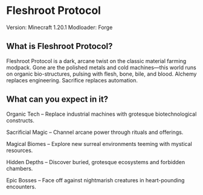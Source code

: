# Fleshroot Protocol

Version: Minecraft 1.20.1
Modloader: Forge


## What is Fleshroot Protocol?
Fleshroot Protocol is a dark, arcane twist on the classic material farming modpack. Gone are the polished metals and cold machines—this world runs on organic bio-structures, pulsing with flesh, bone, bile, and blood. Alchemy replaces engineering. Sacrifice replaces automation.


## What can you expect in it?

Organic Tech – Replace industrial machines with grotesque biotechnological constructs.

Sacrificial Magic – Channel arcane power through rituals and offerings.

Magical Biomes – Explore new surreal environments teeming with mystical resources.

Hidden Depths – Discover buried, grotesque ecosystems and forbidden chambers.

Epic Bosses – Face off against nightmarish creatures in heart-pounding encounters.

